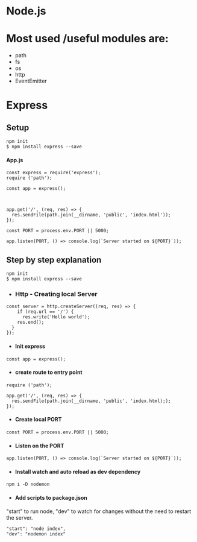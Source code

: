 # Node.js

# Most used /useful modules are:
* path
* fs
* os
* http
* EventEmitter




# Express

## Setup
```
npm init
$ npm install express --save

```

#### App.js

```
const express = require('express');
require ('path');

const app = express();



app.get('/', (req, res) => {
  res.sendFile(path.join(__dirname, 'public', 'index.html'));
});

const PORT = process.env.PORT || 5000;

app.listen(PORT, () => console.log(`Server started on ${PORT}`));

```

## Step by step explanation

```
npm init
$ npm install express --save

```

* ### Http - Creating local Server

```
const server = http.createServer((req, res) => {
    if (req.url == '/') {
      res.write('Hello world');
    res.end();
  }
});

```

* #### Init express
```
const app = express();

```

* #### create route to entry point
```
require ('path');

app.get('/', (req, res) => {
  res.sendFile(path.join(__dirname, 'public', 'index.html););
});

```


* #### Create local PORT
```
const PORT = process.env.PORT || 5000;

```

* #### Listen on the PORT
```
app.listen(PORT, () => console.log(`Server started on ${PORT}`));

```

* #### Install watch and auto reload as dev dependency
```
npm i -D nodemon
```

* #### Add scripts to package.json
"start" to run node, "dev" to watch for changes without the need to restart the server.
```
"start": "node index",
"dev": "nodemon index"

```

